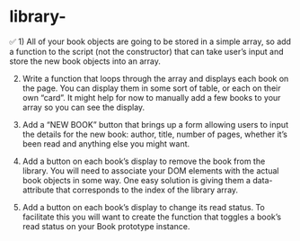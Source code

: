 # library-

✅ 1) All of your book objects are going to be stored in a simple array, so add a function to the script (not the constructor) that can take user’s input and store the new book objects into an array. 

2) Write a function that loops through the array and displays each book on the page. You can display them in some sort of table, or each on their own “card”. It might help for now to manually add a few books to your array so you can see the display.

3) Add a “NEW BOOK” button that brings up a form allowing users to input the details for the new book: author, title, number of pages, whether it’s been read and anything else you might want.

4) Add a button on each book’s display to remove the book from the library. You will need to associate your DOM elements with the actual book objects in some way. One easy solution is giving them a data-attribute that corresponds to the index of the library array.

5) Add a button on each book’s display to change its read status. To facilitate this you will want to create the function that toggles a book’s read status on your Book prototype instance.